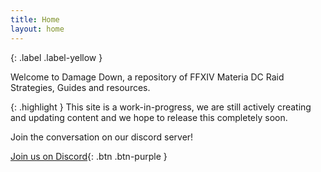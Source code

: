 ```yaml
---
title: Home
layout: home
---
```


{: .label .label-yellow }

Welcome to Damage Down, a repository of FFXIV Materia DC Raid Strategies, Guides and resources.

{: .highlight }
This site is a work-in-progress, we are still actively creating and updating content and we hope to release this completely soon.

Join the conversation on our discord server!

[Join us on Discord](https://discord.gg/zxYJ9HMdCZ){: .btn .btn-purple }

